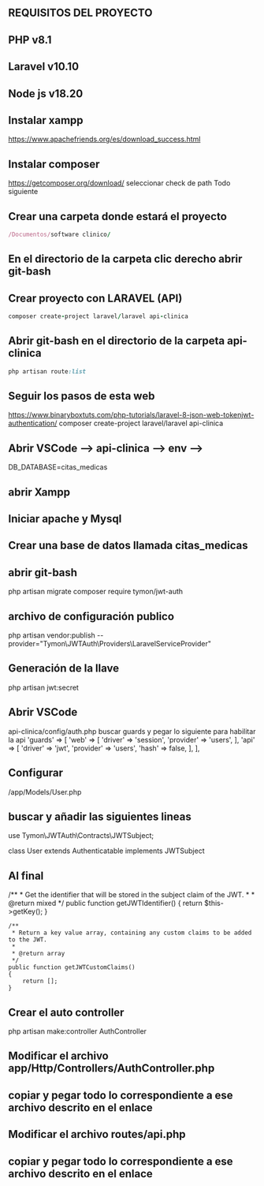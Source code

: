 ## REQUISITOS DEL PROYECTO
## PHP v8.1
## Laravel v10.10
## Node js v18.20

## Instalar xampp
https://www.apachefriends.org/es/download_success.html
## Instalar composer
https://getcomposer.org/download/
seleccionar check de path
Todo siguiente
## Crear una carpeta donde estará el proyecto
```ruby
/Documentos/software clinico/
```
## En el directorio de la carpeta clic derecho abrir git-bash
## Crear proyecto con LARAVEL (API)
```ruby
composer create-project laravel/laravel api-clinica
```
## Abrir git-bash en el directorio de la carpeta api-clinica
```ruby
php artisan route:list
```
## Seguir los pasos de esta web
https://www.binaryboxtuts.com/php-tutorials/laravel-8-json-web-tokenjwt-authentication/
composer create-project laravel/laravel api-clinica
## Abrir VSCode --> api-clinica --> env -->
DB_DATABASE=citas_medicas
## abrir Xampp
## Iniciar apache y Mysql
## Crear una base de datos llamada citas_medicas
## abrir git-bash
php artisan migrate
composer require tymon/jwt-auth
## archivo de configuración publico
php artisan vendor:publish --provider="Tymon\JWTAuth\Providers\LaravelServiceProvider"
## Generación de la llave
php artisan jwt:secret
## Abrir VSCode
api-clinica/config/auth.php 
buscar guards y pegar lo siguiente para habilitar la api
'guards' => [
        'web' => [
            'driver' => 'session',
            'provider' => 'users',
        ], 
        'api' => [
            'driver' => 'jwt',
            'provider' => 'users',
            'hash' => false,
        ],
    ],
## Configurar
/app/Models/User.php
## buscar y añadir las siguientes lineas

use Tymon\JWTAuth\Contracts\JWTSubject;
 
class User extends Authenticatable implements JWTSubject
## Al final

/**
     * Get the identifier that will be stored in the subject claim of the JWT.
     *
     * @return mixed
     */
    public function getJWTIdentifier()
    {
        return $this->getKey();
    }
 
    /**
     * Return a key value array, containing any custom claims to be added to the JWT.
     *
     * @return array
     */
    public function getJWTCustomClaims()
    {
        return [];
    }
## Crear el auto controller
php artisan make:controller AuthController
## Modificar el archivo app/Http/Controllers/AuthController.php
## copiar y pegar todo lo correspondiente a ese archivo descrito en el enlace
## Modificar el archivo routes/api.php
## copiar y pegar todo lo correspondiente a ese archivo descrito en el enlace
